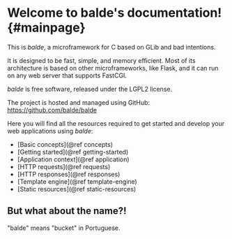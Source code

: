 Welcome to balde's documentation! {#mainpage}
=================================

This is *balde*, a microframework for C based on GLib and bad intentions.

It is designed to be fast, simple, and memory efficient. Most of its architecture is based on other microframeworks, like Flask, and it can run on any web server that supports FastCGI.

*balde* is free software, released under the LGPL2 license.

The project is hosted and managed using GitHub: https://github.com/balde/balde

Here you will find all the resources required to get started and develop your web applications using *balde*:

- [Basic concepts](@ref concepts)
- [Getting started](@ref getting-started)
- [Application context](@ref application)
- [HTTP requests](@ref requests)
- [HTTP responses](@ref responses)
- [Template engine](@ref template-engine)
- [Static resources](@ref static-resources)


But what about the name?!
-------------------------

"balde" means "bucket" in Portuguese.
